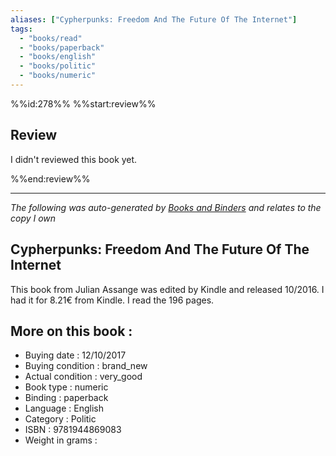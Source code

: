 ```yaml
---
aliases: ["Cypherpunks: Freedom And The Future Of The Internet"] 
tags: 
  - "books/read" 
  - "books/paperback" 
  - "books/english"
  - "books/politic"
  - "books/numeric"
---
```

%%id:278%%
%%start:review%%

## Review
I didn't reviewed this book yet. 


%%end:review%%

---
_The following was auto-generated by [Books and Binders](Books%20and%20Binders.md) and relates to the copy I own_
## Cypherpunks: Freedom And The Future Of The Internet
This book from Julian Assange was edited by Kindle and released 10/2016. I had it for 8.21€ from Kindle. I read the 196 pages.

## More on this book :
- Buying date : 12/10/2017
- Buying condition : brand_new
- Actual condition : very_good
- Book type : numeric
- Binding : paperback
- Language : English
- Category : Politic
- ISBN : 9781944869083
- Weight in grams : 
